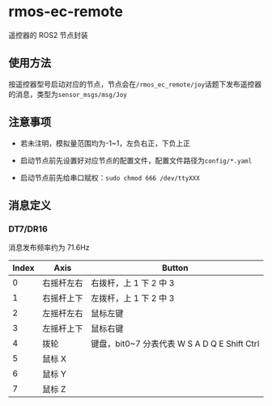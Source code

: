 # rmos-ec-remote

遥控器的 ROS2 节点封装

## 使用方法

按遥控器型号启动对应的节点，节点会在`/rmos_ec_remote/joy`话题下发布遥控器的消息，类型为`sensor_msgs/msg/Joy`

## 注意事项

- 若未注明，模拟量范围均为-1~1，左负右正，下负上正

- 启动节点前先设置好对应节点的配置文件，配置文件路径为`config/*.yaml`

- 启动节点前先给串口赋权：`sudo chmod 666 /dev/ttyXXX`

## 消息定义

### DT7/DR16

消息发布频率约为 71.6Hz

| Index | Axis       | Button                                       |
| ----- | ---------- | -------------------------------------------- |
| 0     | 右摇杆左右 | 右拨杆，上 1 下 2 中 3                       |
| 1     | 右摇杆上下 | 左拨杆，上 1 下 2 中 3                       |
| 2     | 左摇杆左右 | 鼠标左键                                     |
| 3     | 左摇杆上下 | 鼠标右键                                     |
| 4     | 拨轮       | 键盘，bit0~7 分表代表 W S A D Q E Shift Ctrl |
| 5     | 鼠标 X     |                                              |
| 6     | 鼠标 Y     |                                              |
| 7     | 鼠标 Z     |                                              |
